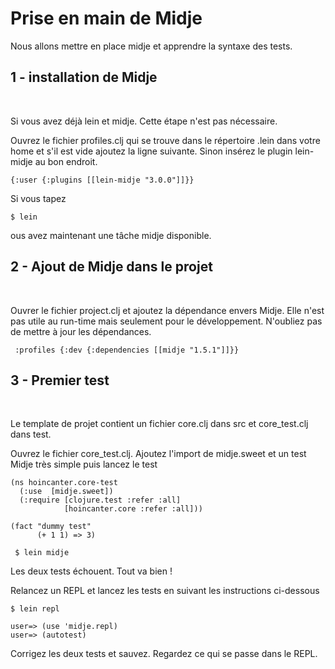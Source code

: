 Prise en main de Midje
===========

Nous allons mettre en place midje et apprendre la syntaxe des tests.

1 - installation de Midje
------------------
<br>

Si vous avez déjà lein et midje. Cette étape n'est pas nécessaire.

Ouvrez le fichier profiles.clj qui se trouve dans le répertoire .lein dans votre home et s'il est vide ajoutez la ligne suivante. Sinon insérez le plugin lein-midje au bon endroit.
 
<pre><code>{:user {:plugins [[lein-midje "3.0.0"]]}}
</code></pre>

Si vous tapez
<pre><code>$ lein</code></pre> ous avez maintenant une tâche midje disponible.

2 - Ajout de Midje dans le projet
--------------
<br>

Ouvrer le fichier project.clj et ajoutez la dépendance envers Midje. Elle n'est pas utile au run-time mais seulement pour le développement. N'oubliez pas de mettre à jour les dépendances.

<pre><code> :profiles {:dev {:dependencies [[midje "1.5.1"]]}}
</code></pre>
  


3 - Premier test
-------------
<br>

Le template de projet contient un fichier core.clj dans src et core_test.clj dans test.

Ouvrez le fichier core_test.clj. Ajoutez l'import de midje.sweet et un test Midje très simple puis lancez le test

<pre><code>(ns hoincanter.core-test
  (:use  [midje.sweet])
  (:require [clojure.test :refer :all]
            [hoincanter.core :refer :all]))

(fact "dummy test"
      (+ 1 1) => 3)
</code></pre>
        
<pre><code> $ lein midje 
</code></pre>


Les deux tests échouent. Tout va bien !

Relancez un REPL et lancez les tests en suivant les instructions ci-dessous 

<pre><code>$ lein repl
</code></pre>

<pre><code>user=> (use 'midje.repl)
user=> (autotest)
</code></pre>

Corrigez les deux tests et sauvez. Regardez ce qui se passe dans le REPL. 
